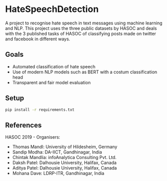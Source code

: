 # HateSpeechDetection

A project to recognise hate speech in text messages using machine learning and NLP. This project uses the three public datasets by HASOC and deals with the 3 published tasks of HASOC of classifying posts made on twitter and facebook in different ways.

## Goals
- Automated classification of hate speech
- Use of modern NLP models such as BERT with a costum classification head
- Transparent and fair model evaluation

## Setup
```bash
pip install -r requirements.txt
```

## References
HASOC 2019 - Organisers:

- Thomas Mandl: University of Hildesheim, Germany
- Sandip Modha: DA-IICT, Gandhinagar, India
- Chintak Mandlia: infoAnalytica Consulting Pvt. Ltd.
- Daksh Patel: Dalhousie University, Halifax, Canada
- Aditya Patel: Dalhousie University, Halifax, Canada
- Mohana Dave: LDRP-ITR, Gandhinagar, India
